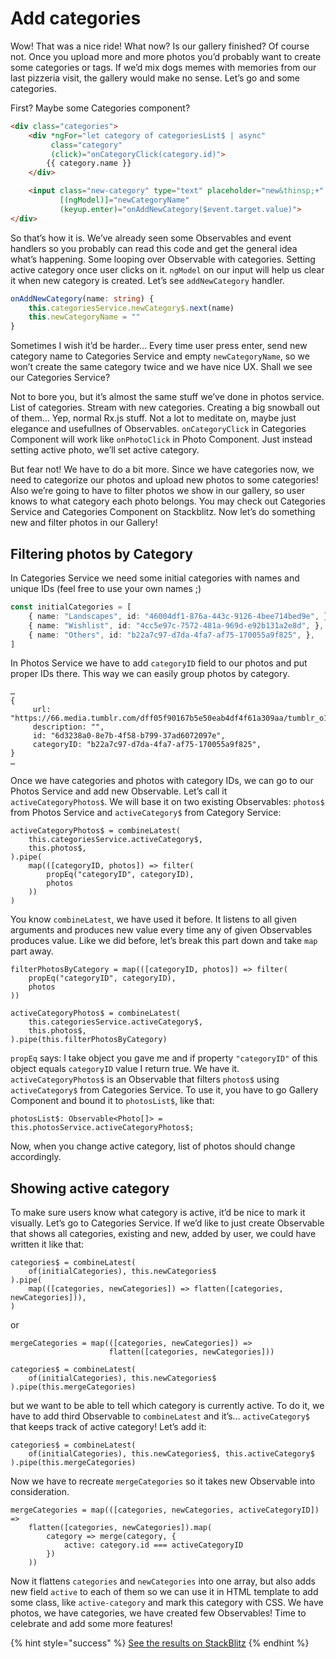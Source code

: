 # Add categories
Wow! That was a nice ride! What now? Is our gallery finished? Of course not. Once you upload more and more photos you’d probably want to create some categories or tags. If we’d mix dogs memes with memories from our last pizzeria visit, the gallery would make no sense. Let’s go and some categories.

First? Maybe some Categories component?

```html
<div class="categories">
    <div *ngFor="let category of categoriesList$ | async"
         class="category"
         (click)="onCategoryClick(category.id)">
        {{ category.name }}
    </div>

    <input class="new-category" type="text" placeholder="new&thinsp;+"
           [(ngModel)]="newCategoryName"
           (keyup.enter)="onAddNewCategory($event.target.value)">
</div>
```

So that’s how it is. We’ve already seen some Observables and event handlers so you probably can read this code and get the general idea what’s happening. Some looping over Observable with categories. Setting active category once user clicks on it. `ngModel` on our input will help us clear it when new category is created. Let’s see `addNewCategory` handler.

```typescript
onAddNewCategory(name: string) {
    this.categoriesService.newCategory$.next(name)
    this.newCategoryName = ""
}
```

Sometimes I wish it’d be harder… Every time user press enter, send new category name to Categories Service and empty `newCategoryName`, so we won’t create the same category twice and we have nice UX. Shall we see our Categories Service?

Not to bore you, but it’s almost the same stuff we’ve done in photos service. List of categories. Stream with new categories. Creating a big snowball out of them… Yep, normal Rx.js stuff. Not a lot to meditate on, maybe just elegance and usefullnes of Observables. `onCategoryClick` in Categories Component will work like `onPhotoClick` in Photo Component. Just instead setting active photo, we’ll set active category.

But fear not! We have to do a bit more. Since we have categories now, we need to categorize our photos and upload new photos to some categories! Also we’re going to have to filter photos we show in our gallery, so user knows to what category each photo belongs. You may check out Categories Service and Categories Component on Stackblitz. Now let’s do something new and filter photos in our Gallery!

## Filtering photos by Category

In Categories Service we need some initial categories with names and unique IDs (feel free to use your own names ;)

```typescript
const initialCategories = [
    { name: "Landscapes", id: "46004df1-876a-443c-9126-4bee714bed9e", },
    { name: "Wishlist", id: "4cc5e97c-7572-481a-969d-e92b131a2e8d", },
    { name: "Others", id: "b22a7c97-d7da-4fa7-af75-170055a9f825", },
]
```

In Photos Service we have to add `categoryID` field to our photos and put proper IDs there. This way we can easily group photos by category.

```
…
{
     url: "https://66.media.tumblr.com/dff05f90167b5e50eab4df4f61a309aa/tumblr_o1ro152Q1m1rbkxlgo1_500.jpg",
     description: "",
     id: "6d3238a0-8e7b-4f58-b799-37ad6072097e",
     categoryID: "b22a7c97-d7da-4fa7-af75-170055a9f825",
}
…
```

Once we have categories and photos with category IDs, we can go to our Photos Service and add new Observable. Let’s call it `activeCategoryPhotos$`. We will base it on two existing Observables: `photos$` from Photos Service and `activeCategory$` from Category Service:

```
activeCategoryPhotos$ = combineLatest(
    this.categoriesService.activeCategory$,
    this.photos$,
).pipe(
    map(([categoryID, photos]) => filter(
        propEq("categoryID", categoryID),
        photos
    ))
)
```

You know `combineLatest`, we have used it before. It listens to all given arguments and produces new value every time any of given Observables produces value. Like we did before, let’s break this part down and take `map` part away.

```
filterPhotosByCategory = map(([categoryID, photos]) => filter(
    propEq("categoryID", categoryID),
    photos
))

activeCategoryPhotos$ = combineLatest(
    this.categoriesService.activeCategory$,
    this.photos$,
).pipe(this.filterPhotosByCategory)
```

`propEq` says: I take object you gave me and if property `"categoryID"` of this object equals `categoryID` value I return true. We have it. `activeCategoryPhotos$` is an Observable that filters `photos$` using `activeCategory$` from Categories Service. To use it, you have to go Gallery Component and bound it to `photosList$`, like that:

```
photosList$: Observable<Photo[]> = this.photosService.activeCategoryPhotos$;
```

Now, when you change active category, list of photos should change accordingly.

## Showing active category

To make sure users know what category is active, it’d be nice to mark it visually. Let’s go to Categories Service. If we’d like to just create Observable that shows all categories, existing and new, added by user, we could have written it like that:

```
categories$ = combineLatest(
    of(initialCategories), this.newCategories$
).pipe(
    map(([categories, newCategories]) => flatten([categories, newCategories])),
)
```

or 

```
mergeCategories = map(([categories, newCategories]) =>
                      flatten([categories, newCategories]))

categories$ = combineLatest(
    of(initialCategories), this.newCategories$
).pipe(this.mergeCategories)
```

but we want to be able to tell which category is currently active. To do it, we have to add third Observable to `combineLatest` and it’s… `activeCategory$` that keeps track of active category! Let’s add it:

```
categories$ = combineLatest(
    of(initialCategories), this.newCategories$, this.activeCategory$
).pipe(this.mergeCategories)
```

Now we have to recreate `mergeCategories` so it takes new Observable into consideration.

```
mergeCategories = map(([categories, newCategories, activeCategoryID]) =>
    flatten([categories, newCategories]).map(
        category => merge(category, {
            active: category.id === activeCategoryID
        })
    ))
```

Now it flattens `categories` and `newCategories` into one array, but also adds new field `active` to each of them so we can use it in HTML template to add some class, like `active-category` and mark this category with CSS. We have photos, we have categories, we have created few Observables! Time to celebrate and add some more features!

{% hint style="success" %}
[See the results on StackBlitz](https://stackblitz.com/github/jonki/todo-list-tutorial/tree/master/examples/3_04-categories/)
{% endhint %}
